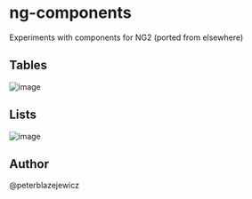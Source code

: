 # ng-components

Experiments with components for NG2 (ported from elsewhere)


## Tables

![image](https://cloud.githubusercontent.com/assets/14539/21330979/8262cca0-c640-11e6-95dd-7ade09d415f6.png)


## Lists

![image](https://cloud.githubusercontent.com/assets/14539/21331001/a185a652-c640-11e6-8d33-7badb34b0e30.png)



## Author

@peterblazejewicz
